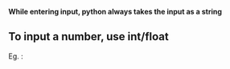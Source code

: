 **While entering input, python always takes the input as a string**
## To input a number, use int/float
Eg. :
